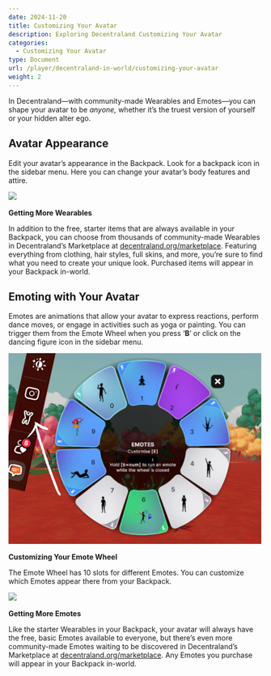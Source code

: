 ```yaml
---
date: 2024-11-20
title: Customizing Your Avatar
description: Exploring Decentraland Customizing Your Avatar
categories:
  - Customizing Your Avatar
type: Document
url: /player/decentraland-in-world/customizing-your-avatar
weight: 2
---
```



In Decentraland—with community-made Wearables and Emotes—you can shape your avatar to be *anyone,* whether it’s the truest version of yourself or your hidden alter ego.

## Avatar Appearance

Edit your avatar’s appearance in the Backpack. Look for a backpack icon in the sidebar menu. Here you can change your avatar’s body features and attire. 

<img src="\images\media\backpack1.png" width="500" />

**Getting More Wearables**

In addition to the free, starter items that are always available in your Backpack, you can choose from thousands of community-made Wearables in Decentraland’s Marketplace at [decentraland.org/marketplace](http://decentraland.org/marketplace). Featuring everything from clothing, hair styles, full skins, and more, you’re sure to find what you need to create your unique look. Purchased items will appear in your Backpack in-world.

## Emoting with Your Avatar

Emotes are animations that allow your avatar to express reactions, perform dance moves, or engage in activities such as yoga or painting. You can trigger them from the Emote Wheel when you press ‘**B**’ or click on the dancing figure icon in the sidebar menu.

<img src="\static\images\media\emote1.png" width="500" />

**Customizing Your Emote Wheel**

The Emote Wheel has 10 slots for different Emotes. You can customize which Emotes appear there from your Backpack. 

<img src="\images\media\backpack2.png" width="500" />

**Getting More Emotes**

Like the starter Wearables in your Backpack, your avatar will always have the free, basic  Emotes available to everyone, but there’s even more community-made Emotes waiting to be discovered in Decentraland’s Marketplace at [decentraland.org/marketplace](http://decentraland.org/marketplace). Any Emotes you purchase will appear in your Backpack in-world.

